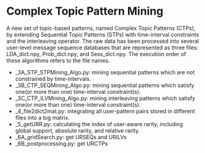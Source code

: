 # Complex Topic Pattern Mining 
A new set of topic-based patterns, named Complex Topic Patterns (CTPs), by extending Sequential Topic Patterns (STPs) with time-interval constraints and the interleaving operator. The raw data has been processed into several user-level message sequence databases that are represented as three files: LDA_dict.npy, Prob_dict.npy, and Sess_dict.npy.
The execution order of these algorithms refers to the file names.
<ul>
  <li>_3A_STP_STPMining_Algo.py: mining sequential patterns which are not constrained by time-intervals.</li>
  <li>_3B_CTP_SEQMining_Algo.py: mining sequential patterns which satisfy one(or more than one) time-interval constraint(s).</li>
  <li>_3C_CTP_ILVMining_Algo.py: mining interleaving patterns which satisfy one(or more than one) time-interval constraint(s).</li>
  <li>_4_file2dict2mat.py: integrating all user-pattern pairs stored in different files into a big matrix.</li>
  <li>_5_getURR.py: calculating the index of user-aware rarity, including global support, absolute rarity, and relative rarity.</li>
  <li>_6A_gridSearch.py: get URSEQs and URILVs </li>
  <li>_6B_postprocessing.py: get URCTPs </li>
</ul>
